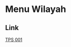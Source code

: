 # Menu Wilayah

## Link

[TPS 001](https://github.com/gigit-pemilu/pemilu-2024-93-papua-selatan/tree/main/pilpres/hitung-suara/sub/93-papua-selatan/sub/04-asmat/sub/08-suru-suru/sub/2016-berimono/sub/001-tps)

